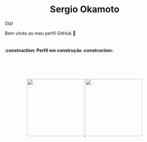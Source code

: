 <h1 align="center"> Sergio Okamoto </h1>

Olá! 
<p>Bem vindo ao meu perfil GitHub 👋

</br>
</br>

<h4> 
    :construction:  Perfil em construção  :construction:
</h4>

</br>
</br>
  
##
<p align="center">
<a href="https://github.com/Okamotto">
  <img height="180em" src="https://github-readme-stats-eight-theta.vercel.app/api/top-langs/?username=Okamotto&layout=compact&langs_count=8&theme=algolia"/>
  <img height="180em" src="https://github-readme-stats-eight-theta.vercel.app/api?username=Okamotto&show_icons=true&theme=algolia&include_all_commits=true&count_private=true"/>
</a>
</p>
<!---
Okamotto/Okamotto is a ✨ special ✨ repository because its `README.md` (this file) appears on your GitHub profile.
You can click the Preview link to take a look at your changes.
--->
